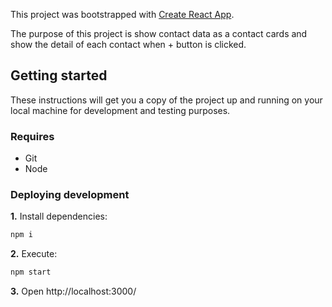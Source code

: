This project was bootstrapped with [Create React App](https://github.com/facebook/create-react-app).

The purpose of this project is show contact data as a contact cards and show the detail of each contact when + button is clicked.

## Getting started

These instructions will get you a copy of the project up and running on your local machine for development and testing purposes.

### Requires

- Git
- Node

### Deploying development

**1.** Install dependencies:

```bash
npm i
```

**2.** Execute:

```bash
npm start
```

**3.** Open http://localhost:3000/
